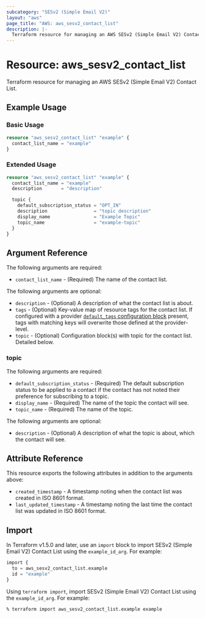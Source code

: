 ```yaml
---
subcategory: "SESv2 (Simple Email V2)"
layout: "aws"
page_title: "AWS: aws_sesv2_contact_list"
description: |-
  Terraform resource for managing an AWS SESv2 (Simple Email V2) Contact List.
---
```


# Resource: aws_sesv2_contact_list

Terraform resource for managing an AWS SESv2 (Simple Email V2) Contact List.

## Example Usage

### Basic Usage

```terraform
resource "aws_sesv2_contact_list" "example" {
  contact_list_name = "example"
}
```

### Extended Usage

```terraform
resource "aws_sesv2_contact_list" "example" {
  contact_list_name = "example"
  description       = "description"

  topic {
    default_subscription_status = "OPT_IN"
    description                 = "topic description"
    display_name                = "Example Topic"
    topic_name                  = "example-topic"
  }
}
```

## Argument Reference

The following arguments are required:

* `contact_list_name` - (Required) The name of the contact list.

The following arguments are optional:

* `description` - (Optional) A description of what the contact list is about.
* `tags` - (Optional) Key-value map of resource tags for the contact list. If configured with a provider [`default_tags` configuration block](https://registry.terraform.io/providers/hashicorp/aws/latest/docs#default_tags-configuration-block) present, tags with matching keys will overwrite those defined at the provider-level.
* `topic` - (Optional) Configuration block(s) with topic for the contact list. Detailed below.

### topic

The following arguments are required:

* `default_subscription_status` - (Required) The default subscription status to be applied to a contact if the contact has not noted their preference for subscribing to a topic.
* `display_name` - (Required) The name of the topic the contact will see.
* `topic_name` - (Required) The name of the topic.

The following arguments are optional:

* `description` - (Optional) A description of what the topic is about, which the contact will see.

## Attribute Reference

This resource exports the following attributes in addition to the arguments above:

* `created_timestamp` - A timestamp noting when the contact list was created in ISO 8601 format.
* `last_updated_timestamp` - A timestamp noting the last time the contact list was updated in ISO 8601 format.

## Import

In Terraform v1.5.0 and later, use an `import` block to import SESv2 (Simple Email V2) Contact List using the `example_id_arg`. For example:

```terraform
import {
  to = aws_sesv2_contact_list.example
  id = "example"
}
```

Using `terraform import`, import SESv2 (Simple Email V2) Contact List using the `example_id_arg`. For example:

```console
% terraform import aws_sesv2_contact_list.example example
```
